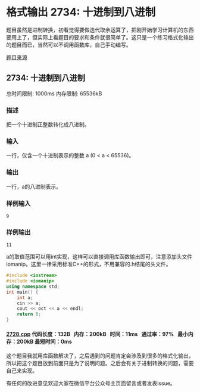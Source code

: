 # 格式输出 2734: 十进制到八进制

题目虽然是进制转换，初看觉得要做迭代取余运算了，把刚开始学习计算机的东西要用上了，但实际上看题目的要求和条件就很简单了。这只是一个练习格式化输出的题目而已，当然可以不调用函数库，自己手动编写。

[题目来源](http://bailian.openjudge.cn/practice/2734/)

## 2734: 十进制到八进制

总时间限制: 1000ms    内存限制: 65536kB

### 描述

把一个十进制正整数转化成八进制。

### 输入

一行，仅含一个十进制表示的整数 a (0 < a < 65536)。

### 输出

一行，a的八进制表示。

### 样例输入
```
9
```
### 样例输出
```
11
```
a的取值范围可以用int实现，这样可以直接调用库函数输出即可，注意添加头文件iomanip。这里一律采用标准C++的形式，不用兼容的.h结尾的头文件。
```cpp
#include <iostream>
#include <iomanip>
using namespace std;
int main() {
	int a;
	cin >> a;
	cout << oct << a << endl;
	return 0;
}
```
#### [2728.cpp](https://github.com/Ienu/ExerciseEveryday/blob/master/Code/2700-2799/2734.cpp) 代码长度：132B   内存：200kB   时间：11ms   通过率：97%   最小内存：200kB  最短时间：0ms

这个题目我就用库函数解决了，之后遇到的问题肯定会涉及到很多的格式化输出，所以把这个题目放到前面只是为了说明问题。之后会有关于进制转换的问题，需要自己来实现。

有任何的改进意见欢迎大家在微信平台公众号主页面留言或者发表issue。


